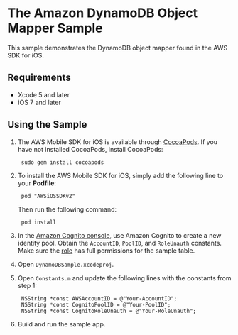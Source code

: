 # The Amazon DynamoDB Object Mapper Sample

This sample demonstrates the DynamoDB object mapper found in the AWS SDK for iOS.

## Requirements

* Xcode 5 and later
* iOS 7 and later

## Using the Sample

1. The AWS Mobile SDK for iOS is available through [CocoaPods](http://cocoapods.org). If you have not installed CocoaPods, install CocoaPods:

		sudo gem install cocoapods

1. To install the AWS Mobile SDK for iOS, simply add the following line to your **Podfile**:

		pod "AWSiOSSDKv2"

	Then run the following command:
	
		pod install

1. In the [Amazon Cognito console](https://console.aws.amazon.com/cognito/), use Amazon Cognito to create a new identity pool. Obtain the `AccountID`, `PoolID`, and `RoleUnauth` constants. Make sure the [role](https://console.aws.amazon.com/iam/home?region=us-east-1#roles) has full permissions for the sample table.

1. Open `DynamoDBSample.xcodeproj`.

1. Open `Constants.m` and update the following lines with the constants from step 1:

        NSString *const AWSAccountID = @"Your-AccountID";
        NSString *const CognitoPoolID = @"Your-PoolID";
        NSString *const CognitoRoleUnauth = @"Your-RoleUnauth"; 

1. Build and run the sample app.